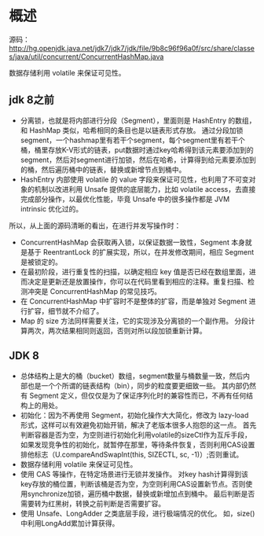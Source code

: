 # 概述

源码：  
http://hg.openjdk.java.net/jdk7/jdk7/jdk/file/9b8c96f96a0f/src/share/classes/java/util/concurrent/ConcurrentHashMap.java

数据存储利用 volatile 来保证可见性。

## jdk 8之前

- 分离锁，也就是将内部进行分段（Segment），里面则是 HashEntry 的数组，和 HashMap 类似，哈希相同的条目也是以链表形式存放。
  通过分段加锁segment，一个hashmap里有若干个segment，每个segment里有若干个桶，桶里存放K-V形式的链表，put数据时通过key哈希得到该元素要添加到的segment，然后对segment进行加锁，然后在哈希，计算得到给元素要添加到的桶，然后遍历桶中的链表，替换或新增节点到桶中。
- HashEntry 内部使用 volatile 的 value 字段来保证可见性，也利用了不可变对象的机制以改进利用 Unsafe 提供的底层能力，比如 volatile access，去直接完成部分操作，以最优化性能，毕竟 Unsafe 中的很多操作都是 JVM intrinsic 优化过的。

所以，从上面的源码清晰的看出，在进行并发写操作时：

- ConcurrentHashMap 会获取再入锁，以保证数据一致性，Segment 本身就是基于 ReentrantLock 的扩展实现，所以，在并发修改期间，相应 Segment 是被锁定的。
- 在最初阶段，进行重复性的扫描，以确定相应 key 值是否已经在数组里面，进而决定是更新还是放置操作，你可以在代码里看到相应的注释。重复扫描、检测冲突是 ConcurrentHashMap 的常见技巧。
- 在 ConcurrentHashMap 中扩容时不是整体的扩容，而是单独对 Segment 进行扩容，细节就不介绍了。
- Map 的 size 方法同样需要关注，它的实现涉及分离锁的一个副作用。
  分段计算两次，两次结果相同则返回，否则对所以段加锁重新计算。

## JDK 8

- 总体结构上是大的桶（bucket）数组，segment数量与桶数量一致，然后内部也是一个个所谓的链表结构（bin），同步的粒度要更细致一些。
  其内部仍然有 Segment 定义，但仅仅是为了保证序列化时的兼容性而已，不再有任何结构上的用处。
- 初始化：因为不再使用 Segment，初始化操作大大简化，修改为 lazy-load 形式，这样可以有效避免初始开销，解决了老版本很多人抱怨的这一点。
  首先判断容器是否为空，为空则进行初始化利用volatile的sizeCtl作为互斥手段，如果发现竞争性的初始化，就暂停在那里，等待条件恢复，否则利用CAS设置排他标志（U.compareAndSwapInt(this, SIZECTL, sc, -1)）;否则重试。
- 数据存储利用 volatile 来保证可见性。
- 使用 CAS 等操作，在特定场景进行无锁并发操作。
  对key hash计算得到该key存放的桶位置，判断该桶是否为空，为空则利用CAS设置新节点。否则使用synchronize加锁，遍历桶中数据，替换或新增加点到桶中。
  最后判断是否需要转为红黑树，转换之前判断是否需要扩容。  
- 使用 Unsafe、LongAdder 之类底层手段，进行极端情况的优化。
  如，size()中利用LongAdd累加计算获得。


